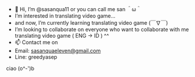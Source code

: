- 👋 Hi, I’m @sasanqua11 or you can call me san ＾ω＾
- I’m interested in translating video game...
- and now, I’m currently learning translating video game (￣∇￣)
- I’m looking to collaborate on everyone who want to collaborate with me translating video game ( ENG -> ID ) ^^
- 📫 Contact me on
- Email: sasanquaeleven@gmail.com
- Line: greedyasep

ciao (o^-')b

<!---
sasanqua11/sasanqua11 is a ✨ special ✨ repository because its `README.md` (this file) appears on your GitHub profile.
You can click the Preview link to take a look at your changes.
--->
